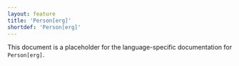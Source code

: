 ```yaml
---
layout: feature
title: 'Person[erg]'
shortdef: 'Person[erg]'
---
```


This document is a placeholder for the language-specific documentation
for `Person[erg]`.
